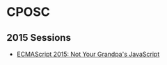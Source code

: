 # CPOSC

## 2015 Sessions

* [ECMAScript 2015: Not Your Grandpa's JavaScript](2015-Sessions/ecmascript2015.pdf)

